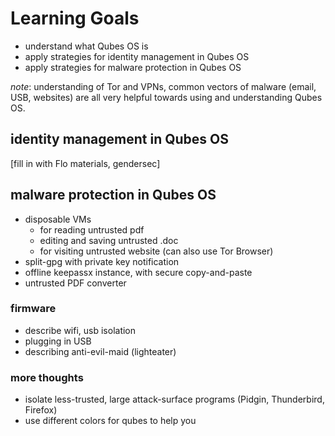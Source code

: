 # Learning Goals
* understand what Qubes OS is
* apply strategies for identity management in Qubes OS
* apply strategies for malware protection in Qubes OS

*note*: understanding of Tor and VPNs, common vectors of malware (email, USB, websites) are all very helpful towards using and understanding Qubes OS.

## identity management in Qubes OS 

[fill in with Flo materials, gendersec]

## malware protection in Qubes OS
* disposable VMs
  - for reading untrusted pdf
  - editing and saving untrusted .doc
  - for visiting untrusted website (can also use Tor Browser)
* split-gpg with private key notification
* offline keepassx instance, with secure copy-and-paste
* untrusted PDF converter

### firmware
* describe wifi, usb isolation
* plugging in USB
* describing anti-evil-maid (lighteater)

### more thoughts
* isolate less-trusted, large attack-surface programs (Pidgin, Thunderbird, Firefox)
* use different colors for qubes to help you 
